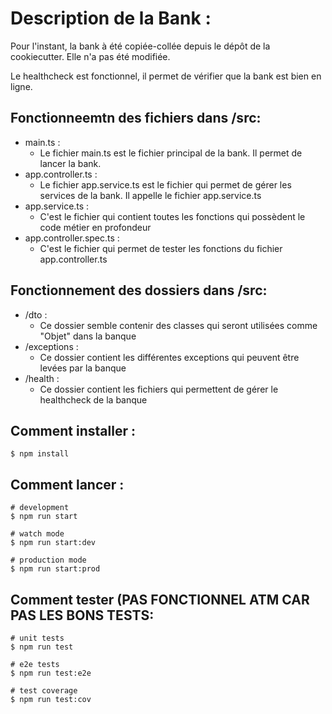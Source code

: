 # Description de la Bank : 

Pour l'instant, la bank à été copiée-collée depuis le dépôt de la cookiecutter. Elle n'a pas été modifiée.

Le healthcheck est fonctionnel, il permet de vérifier que la bank est bien en ligne.

## Fonctionneemtn des fichiers dans /src: 
- main.ts : 
    - Le fichier main.ts est le fichier principal de la bank. Il permet de lancer la bank.
- app.controller.ts : 
    - Le fichier app.service.ts est le fichier qui permet de gérer les services de la bank. Il appelle le fichier app.service.ts
- app.service.ts :
    - C'est le fichier qui contient toutes les fonctions qui possèdent le code métier en profondeur
- app.controller.spec.ts : 
    - C'est le fichier qui permet de tester les fonctions du fichier app.controller.ts

## Fonctionnement des dossiers dans /src:
- /dto : 
    - Ce dossier semble contenir des classes qui seront utilisées comme "Objet" dans la banque
- /exceptions : 
    - Ce dossier contient les différentes exceptions qui peuvent être levées par la banque
- /health :
  - Ce dossier contient les fichiers qui permettent de gérer le healthcheck de la banque

## Comment installer : 
```shell
$ npm install
```

## Comment lancer : 
```shell
# development
$ npm run start

# watch mode
$ npm run start:dev

# production mode
$ npm run start:prod
```
## Comment tester (PAS FONCTIONNEL ATM CAR PAS LES BONS TESTS: 
```shell
# unit tests
$ npm run test

# e2e tests
$ npm run test:e2e
    
# test coverage
$ npm run test:cov
```
